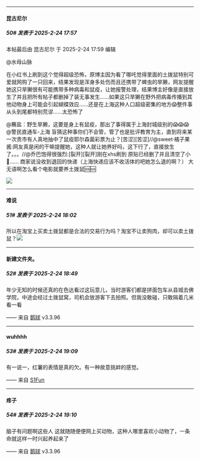 ﻿
*****

####  昆古尼尔  
##### 50#       发表于 2025-2-24 17:57

 本帖最后由 昆古尼尔 于 2025-2-24 17:59 编辑 

@水母山脉

在小红书上刷到这个觉得超级恐怖，原博主因为看了哪吒觉得里面的土拨鼠特别可爱就网购了一只回来，结果发现是浑身多处伤而且还携带了蜱虫的旱獭，网友提醒她这只旱獭很有可能携带多种病毒和鼠疫，让她报警处理，结果博主好像是直接放生了并且把所有帖子都删掉了装无事发生……如果这只旱獭在野外把病毒传播到其他动物身上可能会引起蝴蝶效应……还是在上海这种人口超级密集的地方😱整件事从头到尾都特别荒谬……太恐怖了

@蘸盐：野生旱獭，这要是身上有鼠疫，那出了事得属于上海封城级别的😱😱😱@警民直通车-上海 盲猜这种事你们不会管，管了也是批评教育为主，直到将来某一次贵市有人真地抽中了鼠疫耶尔森菌彩票为止？[苦涩][苦涩]//@sweet·橘子果酱:网友真是闲的干嘛提醒她，这种人就让她养好吗，这下行了，直接放生了。。。//@乔巴饱得很强烈:[裂开][裂开]刚在xhs刷到 原贴已经删了并且清空了小🍠…… 商家说没收到退回的快递（上海快递应该不收活体的吧她怎么退的啊？） 大无语啊怎么看个电影就要养土拨鼠🆘🆘

<img src="https://p.sda1.dev/22/aca51f8d7274a12a730d440be7e2bdac/CMP_20250224175846915.jpg" referrerpolicy="no-referrer">


*****

####  难说  
##### 51#       发表于 2025-2-24 18:02

所以在淘宝上买卖土拨鼠都是合法的交易行为吗？淘宝不让卖狗肉，却可以卖土拨鼠？<img src="https://static.saraba1st.com/image/smiley/face2017/001.png" referrerpolicy="no-referrer">


*****

####  新建文件夹。  
##### 52#       发表于 2025-2-24 18:49

年少无知的时候还真的在色达看过这玩意儿，当时游客们都是拼面包车从县城去佛学院，中途会经过土拨鼠窝，司机会放游客下去拍照。但我没敢碰，只敢隔着几米看一看

—— 来自 [鹅球](https://www.pgyer.com/GcUxKd4w) v3.3.96


*****

####  wuhhhh  
##### 53#       发表于 2025-2-24 19:09

有一说一，红薯的表情是真的欠。有一种故意挑衅的感觉。

—— 来自 [S1Fun](https://s1fun.koalcat.com)

*****

####  疼子  
##### 54#       发表于 2025-2-24 19:10

脑子有问题啊这些人 这就随随便便网上买动物，这种人哪里喜欢小动物了，一条命就这样一时兴起养起来了

—— 来自 [鹅球](https://www.pgyer.com/GcUxKd4w) v3.3.96

